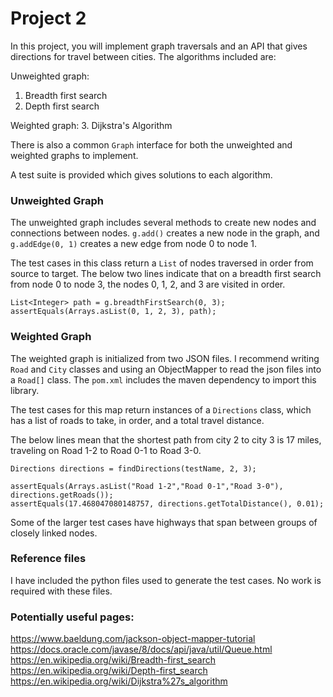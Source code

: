 # Project 2
In this project, you will implement graph traversals and an API that gives directions for travel between cities. 
The algorithms included are:

Unweighted graph:
1. Breadth first search
2. Depth first search

Weighted graph:
3. Dijkstra's Algorithm

There is also a common `Graph` interface for both the unweighted and weighted graphs to implement.

A test suite is provided which gives solutions to each algorithm.

### Unweighted Graph
The unweighted graph includes several methods to create new nodes and connections between nodes. 
`g.add()` creates a new node in the graph, and `g.addEdge(0, 1)` creates a new edge from node 0 to node 1.

The test cases in this class return a `List` of nodes traversed in order from source to target.
The below two lines indicate that on a breadth first search from node 0 to node 3, the nodes 0, 1, 2, and 3 are visited in order.
```
List<Integer> path = g.breadthFirstSearch(0, 3);
assertEquals(Arrays.asList(0, 1, 2, 3), path);
```

### Weighted Graph
The weighted graph is initialized from two JSON files. I recommend writing `Road` and `City` classes and using
an ObjectMapper to read the json files into a `Road[]` class. The `pom.xml` includes the maven dependency to import this library.

The test cases for this map return instances of a `Directions` class, which has a list of roads to take, in order,
and a total travel distance.

The below lines mean that the shortest path from city 2 to city 3 is 17 miles, 
traveling on Road 1-2 to Road 0-1 to Road 3-0.
```
Directions directions = findDirections(testName, 2, 3);

assertEquals(Arrays.asList("Road 1-2","Road 0-1","Road 3-0"), directions.getRoads());
assertEquals(17.468047080148757, directions.getTotalDistance(), 0.01);
```

Some of the larger test cases have highways that span between groups of closely linked nodes.

### Reference files
I have included the python files used to generate the test cases. No work is required with these files.

### Potentially useful pages:
https://www.baeldung.com/jackson-object-mapper-tutorial
https://docs.oracle.com/javase/8/docs/api/java/util/Queue.html
https://en.wikipedia.org/wiki/Breadth-first_search
https://en.wikipedia.org/wiki/Depth-first_search
https://en.wikipedia.org/wiki/Dijkstra%27s_algorithm
